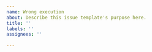 ```yaml
---
name: Wrong execution
about: Describe this issue template's purpose here.
title: ''
labels: ''
assignees: ''

---
```



